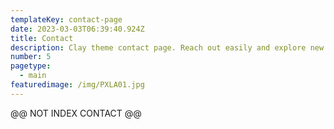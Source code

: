 ```yaml
---
templateKey: contact-page
date: 2023-03-03T06:39:40.924Z
title: Contact
description: Clay theme contact page. Reach out easily and explore new opportunities. Your journey starts here.
number: 5
pagetype:
  - main
featuredimage: /img/PXLA01.jpg
---
```




@@ NOT INDEX CONTACT @@